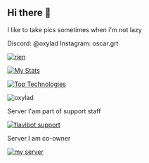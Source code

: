 ## Hi there 👋

I like to take pics sometimes when i'm not lazy

Discord: @oxylad
Instagram: oscar.grt


<!--
**Oxylad/Oxylad** is a ✨ _special_ ✨ repository because its `README.md` (this file) appears on your GitHub profile.

Here are some ideas to get you started:

- 🔭 I’m currently working on ...
- 🌱 I’m currently learning ...
- 👯 I’m looking to collaborate on ...
- 🤔 I’m looking for help with ...
- 💬 Ask me about ...
- 📫 How to reach me: ...
- 😄 Pronouns: ...
- ⚡ Fun fact: ...
-->  
<a href=""><img src="https://komarev.com/ghpvc/?username=oxylad&style=for-the-badge" alt="rien"/></a>

[![My Stats](https://github-readme-stats.vercel.app/api?username=Oxylad&show_icons=true&theme=tokyonight)](https://github.com/anuraghazra/github-readme-stats)

[![Top Technologies](https://github-readme-stats.vercel.app/api/top-langs/?username=Oxylad&langs_count=3&theme=tokyonight)](https://github.com/anuraghazra/github-readme-stats)

<img src="http://github-readme-streak-stats.herokuapp.com?user=oxylad&theme=tokyonight&hide_border=true" alt="oxylad" />



Server I'am part of support staff

<a href="https://discord.gg/zJyE39J"><img src="https://img.shields.io/discord/699989534724849685?color=%235865F2&label=FlaviBot%20Support&style=for-the-badge" alt="flavibot support"/></a>

Server I am co-owner

<a href="https://discord.gg/ThunderAces"><img src="https://img.shields.io/discord/1304871849221427251?color=%235865F2&label=Thunder%20Aces&style=for-the-badge" alt="my server"/></a>
